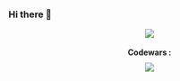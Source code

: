 ### Hi there 👋

<p align="center">
  <!-- <img src="https://i.giphy.com/media/vzO0Vc8b2VBLi/giphy.webp"> -->
  <img src="https://c.tenor.com/Yd-6Fe5JNj4AAAAd/zenitsu-kimetsu-no-yaiba.gif">
  <br>
  <br>
  <b>Codewars :</b>
  <br>
  <img style="padding-top: 10px" src="https://www.codewars.com/users/patriagani/badges/large">
</p>

<!--
**patriagani/patriagani** is a ✨ _special_ ✨ repository because its `README.md` (this file) appears on your GitHub profile.

Here are some ideas to get you started:

- 🔭 I’m currently working on ...
- 🌱 I’m currently learning ...
- 👯 I’m looking to collaborate on ...
- 🤔 I’m looking for help with ...
- 💬 Ask me about ...
- 📫 How to reach me: ...
- 😄 Pronouns: ...
- ⚡ Fun fact: ...
-->
